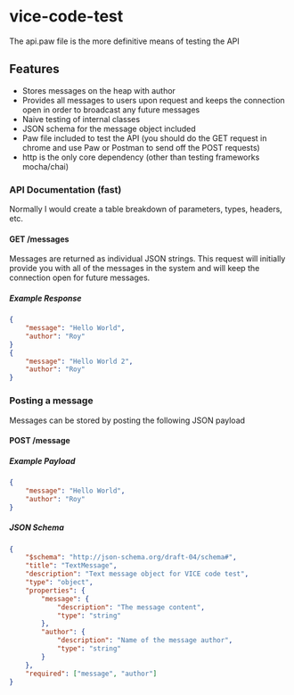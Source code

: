# vice-code-test
The api.paw file is the more definitive means of testing the API
## Features
- Stores messages on the heap with author
- Provides all messages to users upon request and keeps the connection open in order to broadcast any future messages
- Naive testing of internal classes
- JSON schema for the message object included
- Paw file included to test the API (you should do the GET request in chrome and use Paw or Postman to send off the POST requests)
- http is the only core dependency (other than testing frameworks mocha/chai)

### API Documentation (fast)
Normally I would create a table breakdown of parameters, types, headers, etc.
#### GET /messages
Messages are returned as individual JSON strings. This request will initially provide you with all of the messages in the system and will keep the connection open for future messages.

##### Example Response
```json
{
	"message": "Hello World",
	"author": "Roy"
}
{
	"message": "Hello World 2",
	"author": "Roy"
}

```
### Posting a message
Messages can be stored by posting the following JSON payload
#### POST /message
##### Example Payload
```json
{
	"message": "Hello World",
	"author": "Roy"
}
```
##### JSON Schema
```json
{
	"$schema": "http://json-schema.org/draft-04/schema#",
	"title": "TextMessage",
	"description": "Text message object for VICE code test",
	"type": "object",
	"properties": {
		"message": {
			"description": "The message content",
			"type": "string"
		},
		"author": {
			"description": "Name of the message author",
			"type": "string"
		}
	},
	"required": ["message", "author"]
}
```
